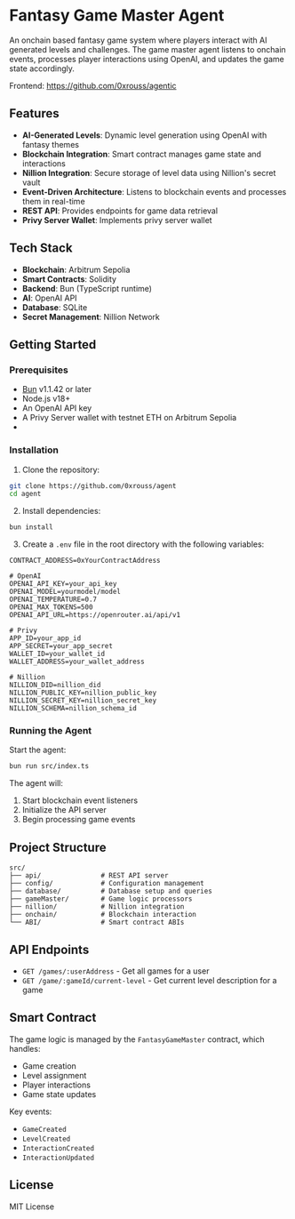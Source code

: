 # Fantasy Game Master Agent

An onchain based fantasy game system where players interact with AI generated levels and challenges. The game master agent listens to onchain events, processes player interactions using OpenAI, and updates the game state accordingly.

Frontend: https://github.com/0xrouss/agentic

## Features

-   **AI-Generated Levels**: Dynamic level generation using OpenAI with fantasy themes
-   **Blockchain Integration**: Smart contract manages game state and interactions
-   **Nillion Integration**: Secure storage of level data using Nillion's secret vault
-   **Event-Driven Architecture**: Listens to blockchain events and processes them in real-time
-   **REST API**: Provides endpoints for game data retrieval
-   **Privy Server Wallet**: Implements privy server wallet

## Tech Stack

-   **Blockchain**: Arbitrum Sepolia
-   **Smart Contracts**: Solidity
-   **Backend**: Bun (TypeScript runtime)
-   **AI**: OpenAI API
-   **Database**: SQLite
-   **Secret Management**: Nillion Network

## Getting Started

### Prerequisites

-   [Bun](https://bun.sh) v1.1.42 or later
-   Node.js v18+
-   An OpenAI API key
-   A Privy Server wallet with testnet ETH on Arbitrum Sepolia
-

### Installation

1. Clone the repository:

```bash
git clone https://github.com/0xrouss/agent
cd agent
```

2. Install dependencies:

```bash
bun install
```

3. Create a `.env` file in the root directory with the following variables:

```env
CONTRACT_ADDRESS=0xYourContractAddress

# OpenAI
OPENAI_API_KEY=your_api_key
OPENAI_MODEL=yourmodel/model
OPENAI_TEMPERATURE=0.7
OPENAI_MAX_TOKENS=500
OPENAI_API_URL=https://openrouter.ai/api/v1

# Privy
APP_ID=your_app_id
APP_SECRET=your_app_secret
WALLET_ID=your_wallet_id
WALLET_ADDRESS=your_wallet_address

# Nillion
NILLION_DID=nillion_did
NILLION_PUBLIC_KEY=nillion_public_key
NILLION_SECRET_KEY=nillion_secret_key
NILLION_SCHEMA=nillion_schema_id
```

### Running the Agent

Start the agent:

```bash
bun run src/index.ts
```

The agent will:

1. Start blockchain event listeners
2. Initialize the API server
3. Begin processing game events

## Project Structure

```
src/
├── api/               # REST API server
├── config/            # Configuration management
├── database/          # Database setup and queries
├── gameMaster/        # Game logic processors
├── nillion/           # Nillion integration
├── onchain/           # Blockchain interaction
└── ABI/               # Smart contract ABIs
```

## API Endpoints

-   `GET /games/:userAddress` - Get all games for a user
-   `GET /game/:gameId/current-level` - Get current level description for a game

## Smart Contract

The game logic is managed by the `FantasyGameMaster` contract, which handles:

-   Game creation
-   Level assignment
-   Player interactions
-   Game state updates

Key events:

-   `GameCreated`
-   `LevelCreated`
-   `InteractionCreated`
-   `InteractionUpdated`

## License

MIT License
